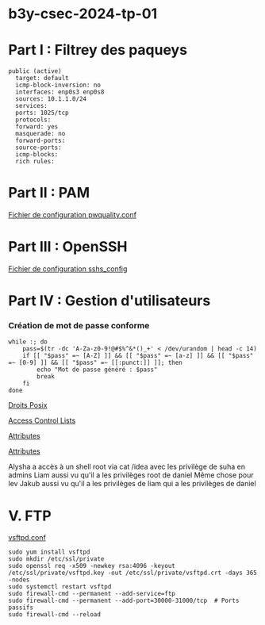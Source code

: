 # b3y-csec-2024-tp-01

# Part I : Filtrey des paqueys

```
public (active)
  target: default
  icmp-block-inversion: no
  interfaces: enp0s3 enp0s8
  sources: 10.1.1.0/24
  services:
  ports: 1025/tcp
  protocols:
  forward: yes
  masquerade: no
  forward-ports:
  source-ports:
  icmp-blocks:
  rich rules:
```

# Part II : PAM

[Fichier de configuration pwquality.conf](https://github.com/NathanGmd/b3y-csec-2024-tp-01/blob/main/pwquality.conf)

# Part III : OpenSSH

[Fichier de configuration sshs_config](https://github.com/NathanGmd/b3y-csec-2024-tp-01/blob/main/sshd_config)

# Part IV : Gestion d'utilisateurs

### Création de mot de passe conforme
```
while :; do
    pass=$(tr -dc 'A-Za-z0-9!@#$%^&*()_+' < /dev/urandom | head -c 14)
    if [[ "$pass" =~ [A-Z] ]] && [[ "$pass" =~ [a-z] ]] && [[ "$pass" =~ [0-9] ]] && [[ "$pass" =~ [[:punct:]] ]]; then
        echo "Mot de passe généré : $pass"
        break
    fi
done
```

[Droits Posix](https://github.com/NathanGmd/b3y-csec-2024-tp-01/blob/main/droits-posix)

[Access Control Lists](https://github.com/NathanGmd/b3y-csec-2024-tp-01/blob/main/ACLs)

[Attributes](https://github.com/NathanGmd/b3y-csec-2024-tp-01/blob/main/attributes)

[Attributes](https://github.com/NathanGmd/b3y-csec-2024-tp-01/blob/main/sudoers)

Alysha a accès à un shell root via cat /idea avec les privilège de suha en admins
Liam aussi vu qu'il a les privilèges root de daniel
Même chose pour lev
Jakub aussi vu qu'il a les privilèges de liam qui a les privilèges de daniel

# V. FTP

[vsftpd.conf](https://github.com/NathanGmd/b3y-csec-2024-tp-01/blob/main/vsftpd)

```
sudo yum install vsftpd
sudo mkdir /etc/ssl/private
sudo openssl req -x509 -newkey rsa:4096 -keyout /etc/ssl/private/vsftpd.key -out /etc/ssl/private/vsftpd.crt -days 365 -nodes
sudo systemctl restart vsftpd
sudo firewall-cmd --permanent --add-service=ftp
sudo firewall-cmd --permanent --add-port=30000-31000/tcp  # Ports passifs
sudo firewall-cmd --reload
```
